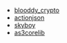  * [blooddy_crypto](https://github.com/blooddy/blooddy_crypto)
 * [actionjson](https://github.com/mherkender/actionjson)
 * [skyboy](https://github.com/skyboy/AS3-Utilities)
 * [as3corelib](https://github.com/mikechambers/as3corelib)